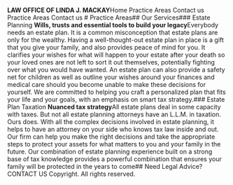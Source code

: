 **LAW OFFICE OF LINDA J. MACKAY**Home Practice Areas Contact us Practice Areas Contact us # Practice Areas## Our Services### Estate Planning **Wills, trusts and essential tools to build your legacy**Everybody needs an estate plan. It is a common misconception that estate plans are only for the wealthy. Having a well-thought-out estate plan in place is a gift that you give your family, and also provides peace of mind for you. It clarifies your wishes for what will happen to your estate after your death so your loved ones are not left to sort it out themselves, potentially fighting over what you would have wanted. An estate plan can also provide a safety net for children as well as outline your wishes around your finances and medical care should you become unable to make these decisions for yourself. We are committed to helping you craft a personalized plan that fits your life and your goals, with an emphasis on smart tax strategy.### Estate Plan Taxation **Nuanced tax strategy**All estate plans deal in some capacity with taxes. But not all estate planning attorneys have an L.L.M. in taxation. Ours does. With all the complex decisions involved in estate planning, it helps to have an attorney on your side who knows tax law inside and out. Our firm can help you make the right decisions and take the appropriate steps to protect your assets for what matters to you and your family in the future. Our combination of estate planning experience built on a strong base of tax knowledge provides a powerful combination that ensures your family will be protected in the years to come## Need Legal Advice?CONTACT US Copyright. All rights reserved. 